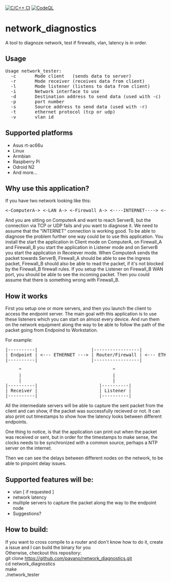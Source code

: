 [![C/C++ CI](https://github.com/payano/network_diagnostics/actions/workflows/c-cpp.yml/badge.svg)](https://github.com/payano/network_diagnostics/actions/workflows/c-cpp.yml)
[![CodeQL](https://github.com/payano/network_diagnostics/actions/workflows/codeql-analysis.yml/badge.svg)](https://github.com/payano/network_diagnostics/actions/workflows/codeql-analysis.yml)

# network_diagnostics
A tool to diagnoze network, test if firewalls, vlan, latency is in order.

## Usage
<pre>
Usage network_tester:
  -c       Mode client   (sends data to server)
  -r       Mode receiver (receives data from client)
  -l       Mode listener (listens to data from client)
  -i       Network interface to use
  -d       Destination address to send data (used with -c)
  -p       port number
  -s       Source address to send data (used with -r)
  -t       ethernet protocol (tcp or udp)
  -v       vlan id
</pre>

## Supported platforms
* Asus rt-ac66u
* Linux
* Armbian
* Raspberry Pi
* Odroid N2
* And more...

## Why use this application?
If you have two network looking like this:
<pre>
<-ComputerA-> <-LAN_A-> <-Firewall_A-> <----INTERNET----> <-Firewall_B-> <-LAN_B-> <-ServerB->
</pre>
And you are sitting on ComputerA and want to reach ServerB, but the connection via TCP or UDP fails and you want to diagnose it.
We need to assume that the "INTERNET" connection is working good. To be able to diagnose the problem further one way could be to use this application.
You install the start the application in Client mode on ComputerA, on Firewall_A and Firewall_B you start the application in Listener mode and
on ServerB you start the application in Receiever mode. When ComputerA sends the packet towards ServerB, Firewall_A should be able to see the ingress packet,
Firewall_B should also be able to read the packet, if it's not blocked by the Firewall_B firewall rules. If you setup the Listener on Firewall_B WAN port,
you should be able to see the incoming packet. Then you could assume that there is something wrong with Firewall_B. 

## How it works
First you setup one or more servers, and then you launch the client to access the endpoint server.
The main goal with this application is to use these listeners which you can start on almost every device.
And run them on the network equipment along the way to be able to follow the path of the packet going from Endpoind to Workstation.

For example:<br/>
<pre>
|----------|                    |-----------------|                    |-------------|
| Endpoint | <--- ETHERNET ---> | Router/Firewall | <--- ETHERNET ---> | Workstation |
|----------|                    |-----------------|                    |-------------|

     ^                                  ^                                     ^
     |                                  |                                     |
     |                                  |                                     |
|----------|                       |----------|                           |--------|
| Receiver |                       | Listener |                           | Client |
|----------|                       |----------|                           |--------|
</pre>

All the intermediate servers will be able to capture the sent packet from the client and can show, if the packet was successfully recieved or not. It can also print out timestamps to show how the latency looks between different endpoints. <br/>

One thing to notice, is that the application can print out when the packet was received or sent, but in order for the timestamps to make sense, the clocks needs to be synchronized with a common source, perhaps a NTP server on the internet.<br/>

Then we can see the delays between different nodes on the network, to be able to pinpoint delay issues.<br/>

## Supported features will be:
* vlan [ if requested ]
* network latency
* multiple servers to capture the packet along the way to the endpoint node
* Suggestions?

## How to build:
If you want to cross compile to a router and don't know how to do it, create a issue and I can build the binary for you<br/>
Otherwise, checkout this repository:<br/>
git clone https://github.com/payano/network_diagnostics.git<br/>
cd network_diagnostics<br/>
make<br/>
./network_tester<br/>

